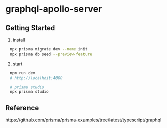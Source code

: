 # graphql-apollo-server

## Getting Started

1. install

```zsh
  npx prisma migrate dev --name init
  npx prisma db seed --preview-feature
```

2. start

```zsh
  npm run dev
  # http://localhost:4000

  # prisma studio
  npx prisma studio
```

## Reference

https://github.com/prisma/prisma-examples/tree/latest/typescript/graphql
